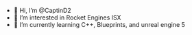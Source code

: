 - 👋 Hi, I’m @CaptinD2
- 👀 I’m interested in Rocket Engines ISX
- 🌱 I’m currently learning C++, Blueprints, and unreal engine 5

